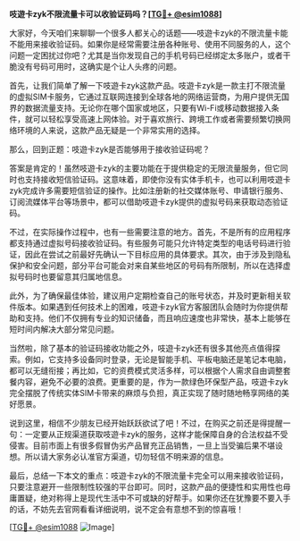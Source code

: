 **吱遊卡zyk不限流量卡可以收验证码吗？[[TG💪+ @esim1088](https://t.me/s/esim1088)]**

大家好，今天咱们来聊聊一个很多人都关心的话题——吱遊卡zyk的不限流量卡能不能用来接收验证码。如果你是经常需要注册各种账号、使用不同服务的人，这个问题一定困扰过你吧？尤其是当你发现自己的手机号码已经绑定太多账户，或者干脆没有号码可用时，这确实是个让人头疼的问题。

首先，让我们简单了解一下吱遊卡zyk这款产品。吱遊卡zyk是一款主打不限流量的虚拟SIM卡服务，它通过互联网连接到全球各地的网络运营商，为用户提供无国界的数据流量支持。无论你在哪个国家或地区，只要有Wi-Fi或移动数据接入条件，就可以轻松享受高速上网体验。对于喜欢旅行、跨境工作或者需要频繁切换网络环境的人来说，这款产品无疑是一个非常实用的选择。

那么，回到正题：吱遊卡zyk是否能够用于接收验证码呢？

答案是肯定的！虽然吱遊卡zyk的主要功能在于提供稳定的无限流量服务，但它同时也支持接收短信验证码。这意味着，即使你没有实体手机卡，也可以利用吱遊卡zyk完成许多需要短信验证的操作。比如注册新的社交媒体账号、申请银行服务、订阅流媒体平台等场景中，都可以借助吱遊卡zyk提供的虚拟号码来获取动态验证码。

不过，在实际操作过程中，也有一些需要注意的地方。首先，不是所有的应用程序都支持通过虚拟号码接收验证码。有些服务可能只允许特定类型的电话号码进行验证，因此在尝试之前最好先确认一下目标应用的具体要求。其次，由于涉及到隐私保护和安全问题，部分平台可能会对来自某些地区的号码有所限制，所以在选择虚拟号码时也要留意其归属地信息。

此外，为了确保最佳体验，建议用户定期检查自己的账号状态，并及时更新相关软件版本。如果遇到任何技术上的困难，吱遊卡zyk官方客服团队会随时为你提供帮助和支持。他们不仅拥有专业的知识储备，而且响应速度也非常快，基本上能够在短时间内解决大部分常见问题。

当然啦，除了基本的验证码接收功能之外，吱遊卡zyk还有很多其他亮点值得探索。例如，它支持多设备同时登录，无论是智能手机、平板电脑还是笔记本电脑，都可以无缝衔接；再比如，它的资费模式灵活多样，可以根据个人需求自由调整套餐内容，避免不必要的浪费。更重要的是，作为一款绿色环保型产品，吱遊卡zyk完全摆脱了传统实体SIM卡带来的麻烦与负担，真正实现了随时随地畅享网络的美好愿景。

说到这里，相信不少朋友已经开始跃跃欲试了吧！不过，在购买之前还是得提醒一句：一定要从正规渠道获取吱遊卡zyk的服务，这样才能保障自身的合法权益不受侵害。目前市面上有很多假冒伪劣产品冒充正品销售，一旦上当受骗后果不堪设想。所以请大家务必认准官方渠道，切勿轻信不明来源的信息。

最后，总结一下本文的重点：吱遊卡zyk的不限流量卡完全可以用来接收验证码，只要注意避开一些限制性较强的平台即可。同时，这款产品的便捷性和实用性也毋庸置疑，绝对称得上是现代生活中不可或缺的好帮手。如果你还在犹豫要不要入手的话，不妨先去官网看看详细说明，说不定会有意想不到的惊喜哦！

[[TG💪+ @esim1088](https://t.me/s/esim1088) ![Image](https://i.postimg.cc/4NQfJmqS/Snipaste-2025-05-13-00-14-12.png)]